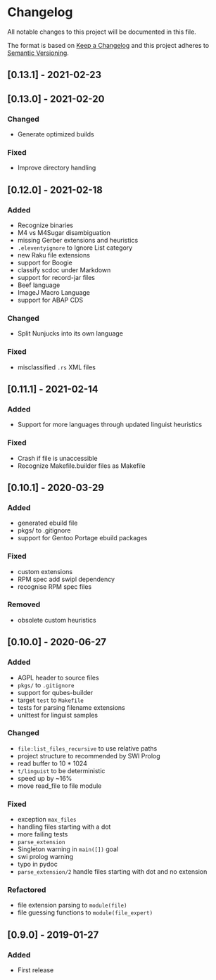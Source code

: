 # Changelog

All notable changes to this project will be documented in this file.

The format is based on [Keep a Changelog](http://keepachangelog.com/en/1.0.0/)
and this project adheres to [Semantic Versioning](http://semver.org/spec/v2.0.0.html).

## [0.13.1] - 2021-02-23

## [0.13.0] - 2021-02-20

### Changed

- Generate optimized builds

### Fixed

- Improve directory handling

## [0.12.0] - 2021-02-18

### Added

- Recognize binaries
- M4 vs M4Sugar disambiguation
- missing Gerber extensions and heuristics
- `.eleventyignore` to Ignore List category
- new Raku file extensions
- support for Boogie
- classify scdoc under Markdown
- support for record-jar files
- Beef language
- ImageJ Macro Language
- support for ABAP CDS

### Changed

- Split Nunjucks into its own language

### Fixed

- misclassified `.rs` XML files

## [0.11.1] - 2021-02-14

### Added

- Support for more languages through updated linguist heuristics

### Fixed

- Crash if file is unaccessible
- Recognize Makefile.builder files as Makefile

## [0.10.1] - 2020-03-29

### Added

- generated ebuild file
- pkgs/ to .gitignore
- support for Gentoo Portage ebuild packages

### Fixed

- custom extensions
- RPM spec add swipl dependency
- recognise RPM spec files

### Removed

- obsolete custom heuristics

## [0.10.0] - 2020-06-27

### Added

- AGPL header to source files
- `pkgs/` to `.gitignore`
- support for qubes-builder
- target `test` to `Makefile`
- tests for parsing filename extensions
- unittest for linguist samples

### Changed

- `file:list_files_recursive` to use relative paths
- project structure to recommended by SWI Prolog
- read buffer to 10 * 1024
- `t/linguist` to be deterministic
- speed up by ~16%
- move read_file to file module

### Fixed

- exception `max_files`
- handling files starting with a dot
- more failing tests
- `parse_extension`
- Singleton warning in `main([])` goal
- swi prolog warning
- typo in pydoc
- `parse_extension/2` handle files starting with dot and no extension

### Refactored

- file extension parsing to `module(file)`
- file guessing functions to `module(file_expert)`

## [0.9.0] - 2019-01-27

### Added

- First release
